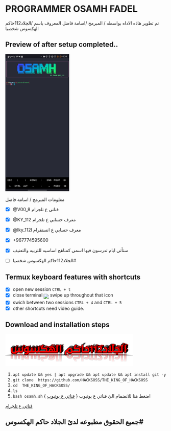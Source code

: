 # PROGRAMMER OSAMH FADEL
تم تطوير هاذه الاداه بواسطه / المبرمج /اسامة فاضل
المعروف باسم /الجلاد112حاكم الهكسوس شخصيا
## Preview of after setup completed..
<img src="git/Screenshot_20240119-163414_Termux.jpg" width="200" hight="220">

معلومات المبرمج / اسامة فاضل 
- [x]  @V00_8 قناتي ع تلجرام 
- [x]  @KY_112 معرف حسابي ع تلجرام
- [x]  @lky_112l معرف حسابي ع انستقرام 
- [x]  +967774595600 


- [x] ستأتي ايام تدرسون فيها اسمي كمناهج اساسيه للتربيه والتعنيف
- [ ]  الجلاد112حاكم الهكسوس شخصيا# 


## Termux keyboard features with shortcuts

- [x] open new session `CTRL + t`
- [x] close terminal <sub><sub><img src="https://raw.githubusercontent.com/google/material-design-icons/master/symbols/web/keyboard/materialsymbolsoutlined/keyboard_20px.svg"></sub></sub> swipe up throughout that icon
- [x] swich between two sessions `CTRL + 4` and `CTRL + 5`
- [x] other shortcuts need video guide.

## Download and installation steps
<img src="git/٢٠٢٣٠٧٠٥_١٩٣٤٤٦.png" width="400" hight="220">


1. `apt update && yes | apt upgrade && apt update && apt install git -y`
2. `git clone 
https://github.com/HACKSOSS/THE_KING_OF_HACKSOSS`
3. `cd  THE_KING_OF_HACKSOSS/`
4. `ls`
5. `bash osamh.sh`
اضغط هنا للانضمام الئ قناتي ع يوتيوب { [قناتي ع يوتيوب](https://www.youtube.com/@l._?si=uhq8H7rcSgQY5pUV) }

 [قناتي ع تلجرام 
](https://t.me/V00_8)
## جميع الحقوق مطبوعه لدئ الجلاد حاكم الهكسوس#
